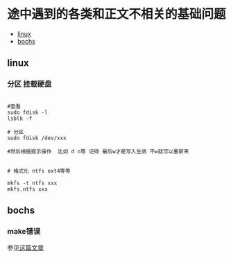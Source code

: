 # 途中遇到的各类和正文不相关的基础问题

- [linux](#linux)
- [bochs](#bochs)



<div id ="linux"><h2>linux</h2</div>

### 分区 挂载硬盘

```shell

#查看 
sudo fdisk -l
lsblk -f

# 分区
sudo fdisk /dev/xxx

#然后根据提示操作  比如 d n等 记得 最后w才是写入生效 不w就可以重新来


# 格式化 ntfs ext4等等

mkfs -t ntfs xxx
mkfs.ntfs xxx
```

<div id="bochs"><h2>bochs</h2></div>

### make错误

参见[这篇文章](https://www.cnblogs.com/oasisyang/p/15358137.html)


